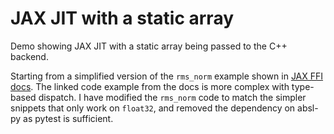 # JAX JIT with a static array

Demo showing JAX JIT with a static array being passed to the C++ backend.

Starting from a simplified version of the `rms_norm` example shown in [JAX FFI docs](https://docs.jax.dev/en/latest/ffi.html). The linked code example from the docs is more complex with type-based dispatch. I have modified the `rms_norm` code to match the simpler snippets that only work on `float32`, and removed the dependency on absl-py as pytest is sufficient.
